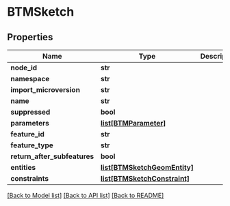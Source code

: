 # BTMSketch

## Properties
Name | Type | Description | Notes
------------ | ------------- | ------------- | -------------
**node_id** | **str** |  | [optional] 
**namespace** | **str** |  | [optional] 
**import_microversion** | **str** |  | [optional] 
**name** | **str** |  | [optional] 
**suppressed** | **bool** |  | [optional] 
**parameters** | [**list[BTMParameter]**](BTMParameter.md) |  | [optional] 
**feature_id** | **str** |  | [optional] 
**feature_type** | **str** |  | [optional] 
**return_after_subfeatures** | **bool** |  | [optional] 
**entities** | [**list[BTMSketchGeomEntity]**](BTMSketchGeomEntity.md) |  | [optional] 
**constraints** | [**list[BTMSketchConstraint]**](BTMSketchConstraint.md) |  | [optional] 

[[Back to Model list]](../README.md#documentation-for-models) [[Back to API list]](../README.md#documentation-for-api-endpoints) [[Back to README]](../README.md)


